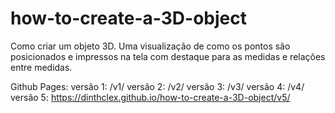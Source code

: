 # how-to-create-a-3D-object
Como criar um objeto 3D. Uma visualização de como os pontos são posicionados e impressos na tela com destaque para as medidas e relações entre medidas.

Github Pages:
versão 1:                                                      /v1/
versão 2:                                                      /v2/
versão 3:                                                      /v3/
versão 4:                                                      /v4/
versão 5: https://dinthclex.github.io/how-to-create-a-3D-object/v5/
